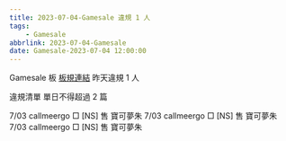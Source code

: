 ```yaml
---
title: 2023-07-04-Gamesale 違規 1 人
tags:
    - Gamesale
abbrlink: 2023-07-04-Gamesale
date: Gamesale-2023-07-04 12:00:00
---
```

Gamesale 板 [板規連結](https://www.ptt.cc/bbs/Gossiping/M.1637425085.A.07D.html)
昨天違規 1 人
<!-- more -->

違規清單
單日不得超過 2 篇

7/03 callmeergo □ [NS] 售 寶可夢朱
7/03 callmeergo □ [NS] 售 寶可夢朱
7/03 callmeergo □ [NS] 售 寶可夢朱